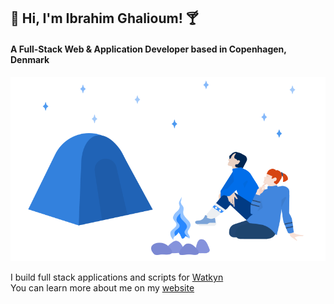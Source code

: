 ## :tropical_drink: Hi, I'm Ibrahim Ghalioum! :cocktail:

#### A Full-Stack Web & Application Developer based in Copenhagen, Denmark

<img width="600" src="https://raw.githubusercontent.com/ibrahimpg/ibrahimpg/main/blue.png">

I build full stack applications and scripts for [Watkyn](https://watkyn.com/)
<br>
You can learn more about me on my [website](https://ibrahimpg.com)
